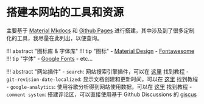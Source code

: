 # 搭建本网站的工具和资源

主要基于 [Material Mkdocs](https://squidfunk.github.io/mkdocs-material/) 和 [Github Pages](https://pages.github.com/) 进行搭建，其中涉及到了很多定制化的工具，我尽量在此列出，以便查询。

!!! abstract "图标库 & 字体库"
    !!! tip "图标"
        - [Material Design](https://pictogrammers.com/library/mdi/)
        - [Fontawesome](https://fontawesome.com/search?m=free)
    !!! tip "字体"
        - [Google Fonts](https://fonts.google.com/)
        - etc...

!!! abstract "网站插件"
    - `search`: 网站搜索引擎插件，可以在 [这里](https://squidfunk.github.io/mkdocs-material/setup/setting-up-site-search/) 找到教程
    - `git-revision-date-localized`: 显示文档创建和更新时间，可以在 [这里](https://squidfunk.github.io/mkdocs-material/setup/adding-a-git-repository/?h=date#document-dates) 找到教程
    - `google-analytics`: 使用谷歌分析得到网站使用数据，可以在 [这里](https://squidfunk.github.io/mkdocs-material/setup/setting-up-site-analytics/) 找到教程
    - `comment system`: 搭建评论区，可以直接使用基于 Github Discussions 的 [giscus](https://giscus.app/)